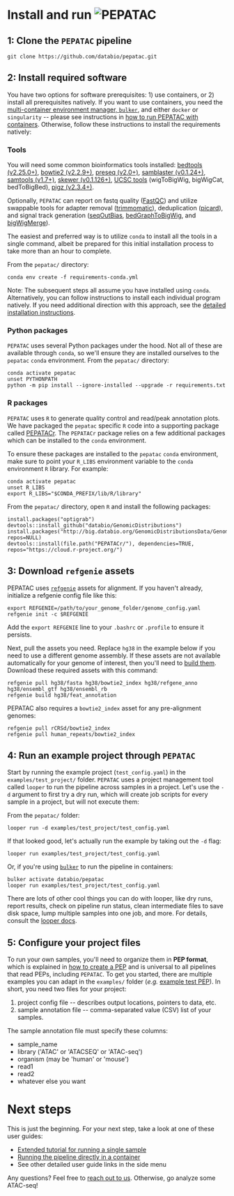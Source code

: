 # Install and run <img src="../img/pepatac_logo_black.svg" alt="PEPATAC" class="img-fluid" style="max-height:35px; margin-top:-15px; margin-bottom:-10px">

## 1: Clone the `PEPATAC` pipeline

```
git clone https://github.com/databio/pepatac.git
```

## 2: Install required software

You have two options for software prerequisites: 1) use containers, or 2) install all prerequisites natively. If you want to use containers, you need the [multi-container environment manager, `bulker`](https://bulker.databio.org/en/latest/), and either `docker` or `singularity` -- please see instructions in [how to run PEPATAC with containers](run-container.md). Otherwise, follow these instructions to install the requirements natively:

### Tools

You will need some common bioinformatics tools installed: [bedtools (v2.25.0+)](http://bedtools.readthedocs.io/en/latest/), [bowtie2 (v2.2.9+)](http://bowtie-bio.sourceforge.net/bowtie2/index.shtml), [preseq (v2.0+)](http://smithlabresearch.org/software/preseq/), [samblaster (v0.1.24+)](https://github.com/GregoryFaust/samblaster), [samtools (v1.7+)](http://www.htslib.org/), [skewer (v0.1.126+)](https://github.com/relipmoc/skewer), [UCSC tools](http://hgdownload.soe.ucsc.edu/admin/exe/) (wigToBigWig, bigWigCat, bedToBigBed), [pigz (v2.3.4+)](https://zlib.net/pigz/). 

Optionally, `PEPATAC` can report on fastq quality ([FastQC](https://www.bioinformatics.babraham.ac.uk/projects/download.html#fastqc)) and utilize swappable tools for adapter removal ([trimmomatic](http://www.usadellab.org/cms/?page=trimmomatic)), deduplication ([picard](https://broadinstitute.github.io/picard/)), and signal track generation ([seqOutBias](https://github.com/guertinlab/seqOutBias), [bedGraphToBigWig](http://hgdownload.soe.ucsc.edu/admin/exe/), and [bigWigMerge](http://hgdownload.soe.ucsc.edu/admin/exe/)).

The easiest and preferred way is to utilize `conda` to install all the tools in a single command, albeit be prepared for this initial installation process to take more than an hour to complete.

From the `pepatac/` directory:
```{bash}
conda env create -f requirements-conda.yml
```

Note: The subsequent steps all assume you have installed using `conda`.  Alternatively, you can follow instructions to install each individual program natively. If you need additional direction with this approach, see the [detailed installation instructions](detailed-install.md).

### Python packages

`PEPATAC` uses several Python packages under the hood. Not all of these are available through `conda`, so we'll ensure they are installed ourselves to the `pepatac` `conda` environment. From the `pepatac/` directory:

```{bash}
conda activate pepatac
unset PYTHONPATH
python -m pip install --ignore-installed --upgrade -r requirements.txt
```

### R packages

`PEPATAC` uses `R` to generate quality control and read/peak annotation plots. We have packaged the `pepatac` specific `R` code into a supporting package called [PEPATACr](https://github.com/databio/pepatac/tree/dev/PEPATACr). The `PEPATACr` package relies on a few additional packages which can be installed to the `conda` environment.

To ensure these packages are installed to the `pepatac` `conda` environment, make sure to point your `R_LIBS` environment variable to the `conda` environment `R` library. For example:
```{bash}
conda activate pepatac
unset R_LIBS
export R_LIBS="$CONDA_PREFIX/lib/R/library"
```

From the `pepatac/` directory, open `R` and install the following packages:
```{R}
install.packages("optigrab")
devtools::install_github("databio/GenomicDistributions")
install.packages("http://big.databio.org/GenomicDistributionsData/GenomicDistributionsData_0.0.2.tar.gz", repos=NULL)
devtools::install(file.path("PEPATACr/"), dependencies=TRUE, repos="https://cloud.r-project.org/")
```

## 3: Download `refgenie` assets

PEPATAC uses [`refgenie`](http://refgenie.databio.org/) assets for alignment. If you haven't already, initialize a refgenie config file like this:

```console
export REFGENIE=/path/to/your_genome_folder/genome_config.yaml
refgenie init -c $REFGENIE
```

Add the `export REFGENIE` line to your `.bashrc` or `.profile` to ensure it persists. 

Next, pull the assets you need. Replace `hg38` in the example below if you need to use a different genome assembly. If these assets are not available automatically for your genome of interest, then you'll need to [build them](annotation.md). Download these required assets with this command:

```console
refgenie pull hg38/fasta hg38/bowtie2_index hg38/refgene_anno hg38/ensembl_gtf hg38/ensembl_rb
refgenie build hg38/feat_annotation
```

PEPATAC also requires a `bowtie2_index` asset for any pre-alignment genomes:

```console
refgenie pull rCRSd/bowtie2_index
refgenie pull human_repeats/bowtie2_index
```

## 4: Run an example project through `PEPATAC`

Start by running the example project (`test_config.yaml`) in the `examples/test_project/` folder. `PEPATAC` uses a project management tool called `looper` to run the pipeline across samples in a project. Let's use the `-d` argument to first try a dry run, which will create job scripts for every sample in a project, but will not execute them:

From the `pepatac/` folder:
```
looper run -d examples/test_project/test_config.yaml
```

If that looked good, let's actually run the example by taking out the `-d` flag:
```
looper run examples/test_project/test_config.yaml
```

Or, if you're using [`bulker`](https://bulker.databio.org/en/latest/) to run the pipeline in containers:

```
bulker activate databio/pepatac
looper run examples/test_project/test_config.yaml
```

There are lots of other cool things you can do with looper, like dry runs, report results, check on pipeline run status, clean intermediate files to save disk space, lump multiple samples into one job, and more. For details, consult the [looper docs](http://looper.databio.org/).

## 5: Configure your project files

To run your own samples, you'll need to organize them in **PEP format**, which is explained in [how to create a PEP](http://pep.databio.org/en/latest/simple_example/) and is universal to all pipelines that read PEPs, including `PEPATAC`. To get you started, there are multiple examples you can adapt in the `examples/` folder (*e.g.* [example test PEP](https://github.com/databio/pepatac/tree/master/examples/test_project)). In short, you need two files for your project:

  1. project config file -- describes output locations, pointers to data, etc.
  2. sample annotation file -- comma-separated value (CSV) list of your samples.

The sample annotation file must specify these columns:

- sample_name
- library ('ATAC' or 'ATACSEQ' or 'ATAC-seq')
- organism (may be 'human' or 'mouse')
- read1
- read2
- whatever else you want

# Next steps

This is just the beginning. For your next step, take a look at one of these user guides:

- [Extended tutorial for running a single sample](tutorial.md)
- [Running the pipeline directly in a container](run-container.md)
- See other detailed user guide links in the side menu

Any questions? Feel free to [reach out to us](contact.md). Otherwise, go analyze some ATAC-seq!
